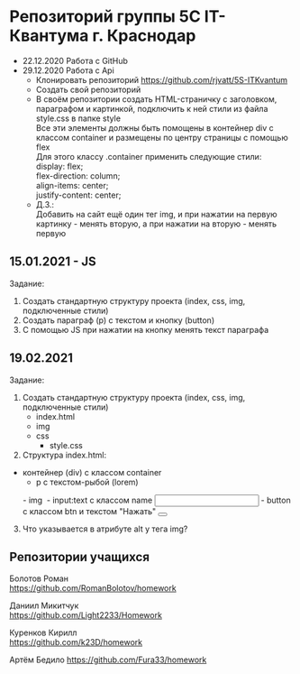 # Репозиторий группы 5С IT-Квантума г. Краснодар

- 22.12.2020 Работа с GitHub 
- 29.12.2020 Работа с Api
    - Клонировать репозиторий https://github.com/rjvatt/5S-ITKvantum
    - Создать свой репозиторий
    - В своём репозитории создать HTML-страничку с заголовком, параграфом и картинкой, подключить к ней стили из файла style.css в папке style  
    Все эти элементы должны быть помощены в контейнер div с классом container и размещены по центру страницы с помощью flex  
    Для этого классу .container применить следующие стили:   
        display: flex;  
        flex-direction: column;  
        align-items: center;  
        justify-content: center;  
    - Д.З.:  
    Добавить на сайт ещё один тег img, и при нажатии на первую картинку - менять вторую, а при нажатии на вторую - менять первую  
## 15.01.2021 - JS 
Задание:  
1. Создать стандартную структуру проекта (index, css, img, подключенные стили)
2. Создать параграф (p) с текстом и кнопку (button)
3. С помощью JS при нажатии на кнопку менять текст параграфа

## 19.02.2021
Задание:
1. Создать стандартную структуру проекта (index, css, img, подключенные стили)
    - index.html
    - img
    - css
        - style.css
2. Структура index.html:
- контейнер (div) с классом container
    - p с текстом-рыбой (lorem)
    <p> </p>
    - img
    <img src="путь к картинке" alt="">
    - input:text с классом name
    <input type="text" name="" id="">
    - button с классом btn и текстом "Нажать"
    <button></button>
3. Что указывается в атрибуте alt у тега img? 

## Репозитории учащихся
Болотов Роман  
https://github.com/RomanBolotov/homework  

Даниил Микитчук  
https://github.com/Light2233/Homework  

Куренков Кирилл  
https://github.com/k23D/homework  

Артём Бедило
https://github.com/Fura33/homework  